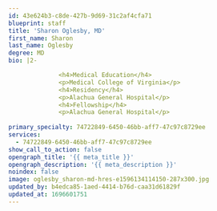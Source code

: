 ```yaml
---
id: 43e624b3-c8de-427b-9d69-31c2af4cfa71
blueprint: staff
title: 'Sharon Oglesby, MD'
first_name: Sharon
last_name: Oglesby
degree: MD
bio: |2-

              <h4>Medical Education</h4>
              <p>Medical College of Virginia</p>
              <h4>Residency</h4>
              <p>Alachua General Hospital</p>
              <h4>Fellowship</h4>
              <p>Alachua General Hospital</p>
          
primary_specialty: 74722849-6450-46bb-aff7-47c97c8729ee
services:
  - 74722849-6450-46bb-aff7-47c97c8729ee
show_call_to_action: false
opengraph_title: '{{ meta_title }}'
opengraph_description: '{{ meta_description }}'
noindex: false
image: oglesby_sharon-md-hres-e1596134114150-287x300.jpg
updated_by: b4edca85-1aed-4414-b76d-caa31d61829f
updated_at: 1696601751
---
```

